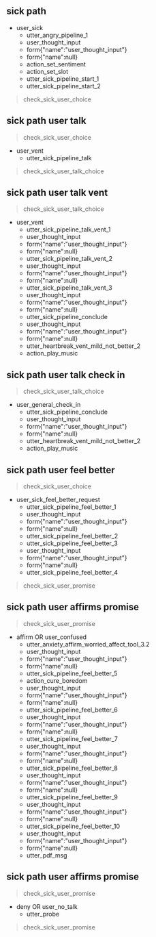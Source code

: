 ## sick path
* user_sick
    - utter_angry_pipeline_1
    - user_thought_input
    - form{"name":"user_thought_input"}
    - form{"name":null}
    - action_set_sentiment
    - action_set_slot
    - utter_sick_pipeline_start_1
    - utter_sick_pipeline_start_2
> check_sick_user_choice 

## sick path user talk
> check_sick_user_choice
* user_vent
  - utter_sick_pipeline_talk
> check_sick_user_talk_choice

## sick path user talk vent
> check_sick_user_talk_choice
* user_vent
  - utter_sick_pipeline_talk_vent_1
  - user_thought_input
  - form{"name":"user_thought_input"}
  - form{"name":null}
  - utter_sick_pipeline_talk_vent_2
  - user_thought_input
  - form{"name":"user_thought_input"}
  - form{"name":null}
  - utter_sick_pipeline_talk_vent_3
  - user_thought_input
  - form{"name":"user_thought_input"}
  - form{"name":null}
  - utter_sick_pipeline_conclude
  - user_thought_input
  - form{"name":"user_thought_input"}
  - form{"name":null}
  - utter_heartbreak_vent_mild_not_better_2
  - action_play_music

## sick path user talk check in
> check_sick_user_talk_choice
* user_general_check_in
  - utter_sick_pipeline_conclude
  - user_thought_input
  - form{"name":"user_thought_input"}
  - form{"name":null}
  - utter_heartbreak_vent_mild_not_better_2
  - action_play_music
  
## sick path user feel better
> check_sick_user_choice
* user_sick_feel_better_request
  - utter_sick_pipeline_feel_better_1
  - user_thought_input
  - form{"name":"user_thought_input"}
  - form{"name":null}
  - utter_sick_pipeline_feel_better_2
  - utter_sick_pipeline_feel_better_3
  - user_thought_input
  - form{"name":"user_thought_input"}
  - form{"name":null} 
  - utter_sick_pipeline_feel_better_4
> check_sick_user_promise 

## sick path user affirms promise
> check_sick_user_promise
* affirm OR user_confused
  - utter_anxiety_affirm_worried_affect_tool_3.2
  - user_thought_input
  - form{"name":"user_thought_input"}
  - form{"name":null} 
  - utter_sick_pipeline_feel_better_5
  - action_cure_boredom  
  - user_thought_input
  - form{"name":"user_thought_input"}
  - form{"name":null}
  - utter_sick_pipeline_feel_better_6
  - user_thought_input
  - form{"name":"user_thought_input"}
  - form{"name":null}
  - utter_sick_pipeline_feel_better_7
  - user_thought_input
  - form{"name":"user_thought_input"}
  - form{"name":null}  
  - utter_sick_pipeline_feel_better_8
  - user_thought_input
  - form{"name":"user_thought_input"}
  - form{"name":null}
  - utter_sick_pipeline_feel_better_9
  - user_thought_input
  - form{"name":"user_thought_input"}
  - form{"name":null} 
  - utter_sick_pipeline_feel_better_10
  - user_thought_input
  - form{"name":"user_thought_input"}
  - form{"name":null}
  - utter_pdf_msg

## sick path user affirms promise
> check_sick_user_promise
* deny OR user_no_talk
  - utter_probe
> check_sick_user_promise  